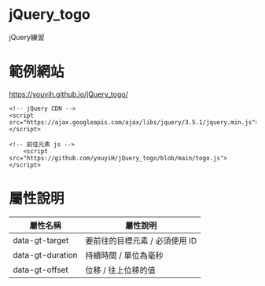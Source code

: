 # jQuery_togo
jQuery練習

# 範例網站
https://youyih.github.io/jQuery_togo/

```
<!-- jQuery CDN -->
<script src="https://ajax.googleapis.com/ajax/libs/jquery/3.5.1/jquery.min.js"></script>

<!-- 前往元素 js -->
    <script src="https://github.com/youyiH/jQuery_togo/blob/main/togo.js"></script>
```

# 屬性說明

屬性名稱          |屬性說明
-----------------|------------------------------
data-gt-target   |要前往的目標元素 / 必須使用 ID
data-gt-duration |持續時間 / 單位為毫秒
data-gt-offset   |位移 / 往上位移的值        